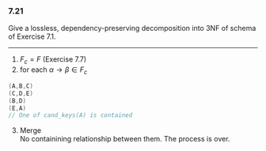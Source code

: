 ### 7.21
Give a lossless, dependency-preserving decomposition into 3NF of schema of Exercise 7.1.

---

1. $F_c = F$ (Exercise 7.7)
2. for each $\alpha \rightarrow \beta \in F_c$

```C
(A,B,C)
(C,D,E)
(B,D)
(E,A)
// One of cand_keys(A) is contained 
```
3. Merge<br>
No containining relationship between them. The process is over.